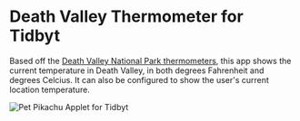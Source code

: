 # Death Valley Thermometer for Tidbyt

Based off the [Death Valley National Park thermometers](https://www.nytimes.com/2021/07/10/us/west-heat-wave-death-valley.html), this app shows the current temperature in Death Valley, in both degrees Fahrenheit and degrees Celcius. It can also be configured to show the user's current location temperature.

![Pet Pikachu Applet for Tidbyt](petpikachu.png)